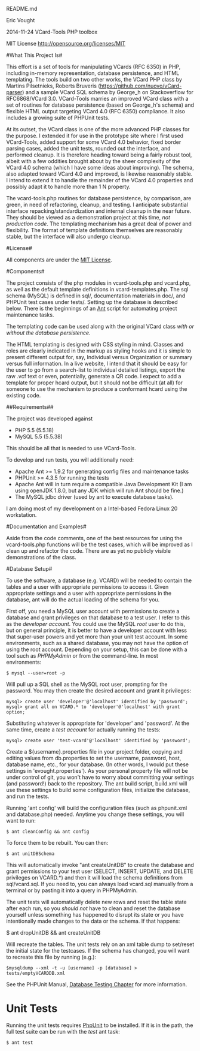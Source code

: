 README.md

Eric Vought

2014-11-24 VCard-Tools PHP toolbox

MIT License http://opensource.org/licenses/MIT

#What This Project Is#

This effort is a set of tools for manipulating VCards (RFC 6350) in PHP, including in-memory representation, database persistence, and HTML templating. The tools build on two other works, the VCard PHP class by Martins Pilsetnieks, Roberts Bruveris (https://github.com/nuovo/vCard-parser) and a sample VCard SQL schema by George_h on Stackoverflow for RFC6868/VCard 3.0. VCard-Tools marries an improved VCard class with a set of routines for database persistence (based on George_h's schema) and flexible HTML output targeting VCard 4.0 (RFC 6350) compliance. It also includes a growing suite of PHPUnit tests.

At its outset, the VCard class is one of the more advanced PHP classes for the purpose. I extended it for use in the prototype site where I first used VCard-Tools, added support for some VCard 4.0 behavior, fixed border parsing cases, added the unit tests, rounded out the interface, and performed cleanup. It is therefore heading toward being a fairly robust tool, albeit with a few oddities brought about by the sheer complexity of the VCard 4.0 schema (which I have some ideas about improving). The schema, also adapted toward VCard 4.0 and improved, is likewise reasonably stable. I intend to extend it to handle the remainder of the VCard 4.0 properties and possibly adapt it to handle more than 1 N property.

The vcard-tools.php routines for database persistence, by comparison, are green, in need of refactoring, cleanup, and testing. I anticipate substantial interface repacking/standardization and internal cleanup in the near future. They should be viewed as a demonstration project at this time, *not production code*. The templating mechanism has a great deal of power and flexibility. The format of template definitions themselves are reasonably stable, but the interface will also undergo cleanup.

#License#

All components are under the [MIT License](license.txt).

#Components#

The project consists of the php modules in vcard-tools.php and vcard.php, as well as the default template definitions in vcard-templates.php. The sql schema (MySQL) is defined in sql/, documentation materials in doc/, and PHPUnit test cases under tests/. Setting up the database is described below. There is the beginnings of an [Ant](http://ant.apache.org) script for automating project maintenance tasks.

The templating code can be used along with the original VCard class *with or without the database persistence*.

The HTML templating is designed with CSS styling in mind. Classes and roles are clearly indicated in the markup as styling hooks and it is simple to present different output for, say, Individual versus Organization or summary versus full information. In a live website, I intend that it should be easy for the user to go from a search-list to individual detailed listings, export the raw .vcf text or even, potentially, generate a QR code. I expect to add a template for proper hcard output, but it should not be difficult (at all) for someone to use the mechanism to produce a conformant hcard using the existing code.

##Requirements##

The project was developed against
* PHP 5.5 (5.5.18)
* MySQL 5.5 (5.5.38)

This should be all that is needed to use VCard-Tools.

To develop and run tests, you will additionally need:

* Apache Ant >= 1.9.2 for generating config files and maintenance tasks
* PHPUnit >= 4.3.5 for running the tests
* Apache Ant will in turn require a compatible Java Development Kit (I am using
openJDK 1.8.0, but any JDK which will run Ant should be fine.)
* The MySQL jdbc driver (used by ant to execute database tasks).

I am doing most of my development on a Intel-based Fedora Linux 20 workstation.

#Documentation and Examples#

Aside from the code comments, one of the best resources for using the vcard-tools.php functions will be the test cases, which will be improved as I clean up and refactor the code. There are as yet no publicly visible demonstrations of the class.

#Database Setup#

To use the software, a database (e.g. VCARD) will be needed to contain the tables and a user with appropriate permissions to access it. Given appropriate settings
and a user with appropriate permissions in the database, ant will do the actual
loading of the schema for you.

First off, you need a MySQL user account with permissions to create a database and
grant privileges on that database to a test user. I refer to this as the *developer account*. You could use the MySQL *root* user to do this, but on
general principle, it is better to have a developer account with less that super-user powers and yet more than your unit test account. In some environments, such as a shared database, you may not have the option of using the root account. Depending on your setup, this can be done with a tool such as *PHPMyAdmin* or from the command-line. In most environments:

    $ mysql --user=root -p

Will pull up a SQL shell as the MySQL root user, prompting for the password. You may then create the desired account and grant it privileges:

    mysql> create user 'developer'@'localhost' identified by 'password';
    mysql> grant all on VCARD.* to 'developer'@'localhost' with grant option;

Substituting whatever is appropriate for 'developer' and 'password'. At the same time, create a *test account* for actually running the tests:

    mysql> create user 'test-vcard'@'localhost' identified by 'password';

Create a ${username}.properties file in your project folder, copying and editing
values from db.properties to set the username, password, host, database name, etc., for your database. (In other words, I would put these settings in 'evought.properties'). As your personal property file will not be under control of git, you won't have to worry about committing your settings (and password!) back to the repository. The ant build script, build.xml will use these settings
to build some configuration files, initialize the database, and run the tests.

Running 'ant config' will build the configuration files (such as phpunit.xml and database.php) needed. Anytime you change these settings, you will want to run:

    $ ant cleanConfig && ant config

To force them to be rebuilt. You can then:

    $ ant unitDBSchema

This will automatically invoke "ant createUnitDB" to create the database and
grant permissions to your test user (SELECT, INSERT, UPDATE, and DELETE privileges on VCARD.*) and then it will load the schema definitions from sql/vcard.sql. If you need to, you can always load vcard.sql manually from a terminal or by pasting it into a query in PHPMyAdmin.

The unit tests will automatically delete new rows and reset the table state after each run, so you *should not* have to clean and reset the database yourself unless something has happened to disrupt its state or you have intentionally made changes to the data or the schema. If that happens:

   $ ant dropUnitDB && ant createUnitDB

Will recreate the tables. The unit tests rely on an xml table dump to set/reset
the initial state for the testcases. If the schema has changed, you will want to recreate this file by running (e.g.):

    $mysqldump --xml -t -u [username] -p [database] > tests/emptyVCARDDB.xml

See the PHPUnit Manual, [Database Testing Chapter](https://phpunit.de/manual/current/en/database.html#database.available-implementations) for more information.

# Unit Tests #

Running the unit tests requires [PhpUnit](https://phpunit.de/) to be installed. If it is in the path, the full test suite can be run with the *test* ant task:

    $ ant test

